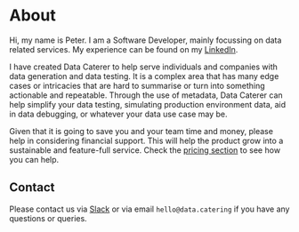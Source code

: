 # About

Hi, my name is Peter. I am a Software Developer, mainly focussing on data related services. My experience
can be found on my [LinkedIn](https://www.linkedin.com/in/peter-flook/).

I have created Data Caterer to help serve individuals and companies with data generation and data testing. It is a
complex area that has many edge cases or intricacies that are hard to summarise or turn into something actionable and
repeatable. Through the use of metadata, Data Caterer can help simplify your data testing, simulating production
environment data, aid in data debugging, or whatever your data use case may be.

Given that it is going to save you and your team time and money, please help in considering financial support. This will
help the product grow into a sustainable and feature-full service. Check the [pricing section](sponsor.md) to see how 
you can help.

## Contact

Please contact us
via [Slack](https://join.slack.com/t/data-catering/shared_invite/zt-2664ylbpi-w3n7lWAO~PHeOG9Ujpm~~w)
or via email `hello@data.catering` if you have any questions or queries.
